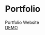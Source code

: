 # Portfolio
Portfolio Website
<br/>
<a href="https://mohammadrizala.github.io/Portfolio/" target="blank">DEMO</a>
